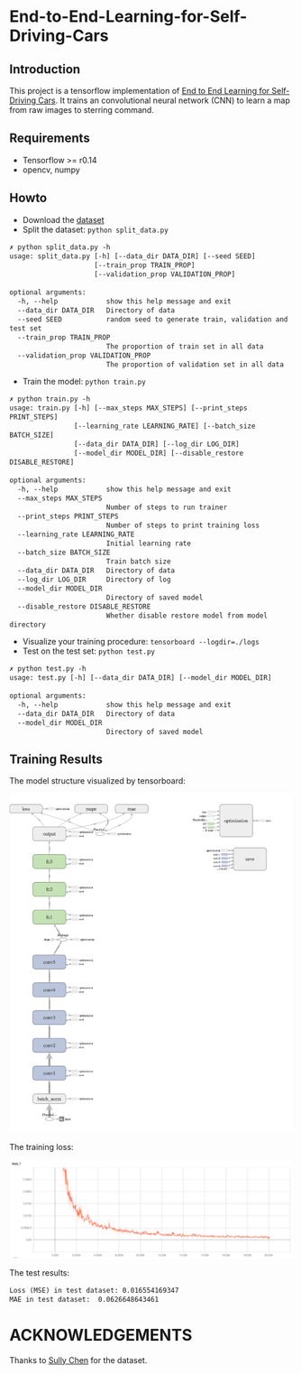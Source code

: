 # End-to-End-Learning-for-Self-Driving-Cars
## Introduction

This project is a tensorflow implementation of [End to End Learning for Self-Driving Cars](https://arxiv.org/abs/1604.07316). It trains an convolutional neural network (CNN) to learn a map from raw images to sterring command.

## Requirements

- Tensorflow >= r0.14
- opencv, numpy

## Howto

- Download the [dataset](https://drive.google.com/file/d/0B-KJCaaF7elleG1RbzVPZWV4Tlk/view?usp=sharing)
- Split the dataset: `python split_data.py`

```shell
✗ python split_data.py -h
usage: split_data.py [-h] [--data_dir DATA_DIR] [--seed SEED]
                     [--train_prop TRAIN_PROP]
                     [--validation_prop VALIDATION_PROP]

optional arguments:
  -h, --help            show this help message and exit
  --data_dir DATA_DIR   Directory of data
  --seed SEED           random seed to generate train, validation and test set
  --train_prop TRAIN_PROP
                        The proportion of train set in all data
  --validation_prop VALIDATION_PROP
                        The proportion of validation set in all data
```

- Train the model: `python train.py`

```shell
✗ python train.py -h
usage: train.py [-h] [--max_steps MAX_STEPS] [--print_steps PRINT_STEPS]
                [--learning_rate LEARNING_RATE] [--batch_size BATCH_SIZE]
                [--data_dir DATA_DIR] [--log_dir LOG_DIR]
                [--model_dir MODEL_DIR] [--disable_restore DISABLE_RESTORE]

optional arguments:
  -h, --help            show this help message and exit
  --max_steps MAX_STEPS
                        Number of steps to run trainer
  --print_steps PRINT_STEPS
                        Number of steps to print training loss
  --learning_rate LEARNING_RATE
                        Initial learning rate
  --batch_size BATCH_SIZE
                        Train batch size
  --data_dir DATA_DIR   Directory of data
  --log_dir LOG_DIR     Directory of log
  --model_dir MODEL_DIR
                        Directory of saved model
  --disable_restore DISABLE_RESTORE
                        Whether disable restore model from model directory
```

- Visualize your training procedure: `tensorboard --logdir=./logs`
- Test on the test set: `python test.py`

```shell
✗ python test.py -h
usage: test.py [-h] [--data_dir DATA_DIR] [--model_dir MODEL_DIR]

optional arguments:
  -h, --help            show this help message and exit
  --data_dir DATA_DIR   Directory of data
  --model_dir MODEL_DIR
                        Directory of saved model
```



## Training Results

The model structure visualized by tensorboard:

![](./images/model.png)

The training loss:

![](./images/loss.png)

The test results:

```shell
Loss (MSE) in test dataset: 0.016554169347
MAE in test dataset:  0.0626648643461
```

# ACKNOWLEDGEMENTS

Thanks to [Sully Chen](https://github.com/SullyChen) for the dataset.